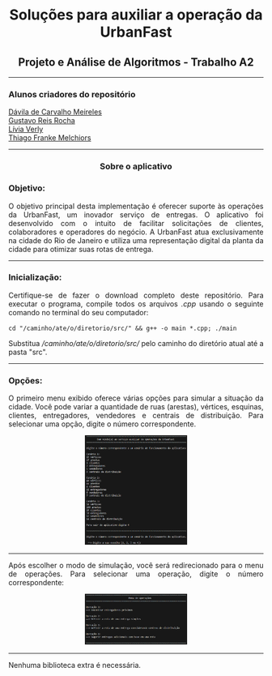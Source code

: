 <h1 align="center">Soluções para auxiliar a operação da UrbanFast</h1>
<h2 align="center">Projeto e Análise de Algoritmos - Trabalho A2</h2>

<hr>

<h3> Alunos criadores do repositório </h3>

<a href = "https://github.com/davilameireles"> Dávila de Carvalho Meireles <a/>
<br>
<a href = "https://github.com/gustavorrocha"> Gustavo Reis Rocha <a/>
<br>
<a href = "https://github.com/liviaverly"> Lívia Verly <a/>
<br>
<a href = "https://github.com/TFrankeM"> Thiago Franke Melchiors <a/>

<hr>

<h3 align="center"> <b>Sobre o aplicativo</b> </h3>

<h3>Objetivo:</h3>
<p align="justify">
    O objetivo principal desta implementação é oferecer suporte às operações da UrbanFast, um inovador serviço de entregas. O aplicativo foi desenvolvido com o intuito de facilitar solicitações de clientes, colaboradores e operadores do negócio. A UrbanFast atua exclusivamente na cidade do Rio de Janeiro e utiliza uma representação digital da planta da cidade para otimizar suas rotas de entrega.
</p>

<hr>

<h3>Inicialização:</h3>
<p align="justify">
    Certifique-se de fazer o download completo deste repositório. Para executar o programa, compile todos os arquivos <i>.cpp</i> usando o seguinte comando no terminal do seu computador:
</p>

	cd "/caminho/ate/o/diretorio/src/" && g++ -o main *.cpp; ./main
 
<p align="justify">
    Substitua <i>/caminho/ate/o/diretorio/src/</i> pelo caminho do diretório atual até a pasta "src".
</p>

<hr>

<h3>Opções:</h3>
<p align="justify">
    O primeiro menu exibido oferece várias opções para simular a situação da cidade. Você pode variar a quantidade de ruas (arestas), vértices, esquinas, clientes, entregadores, vendedores e centrais de distribuição. Para selecionar uma opção, digite o número correspondente.
</p>

<div align="center">
	<img src = "img/menuPrincipal.png" width=40%> 
</div>

<hr>

<p align="justify">
    Após escolher o modo de simulação, você será redirecionado para o menu de operações. Para selecionar uma operação, digite o número correspondente:
</p>

<div align="center">
	<img src = "img/menuDeOperacoes.png" width=40%> 
</div>

<hr>

<p align="justify"> 
    Nenhuma biblioteca extra é necessária.
</p>

